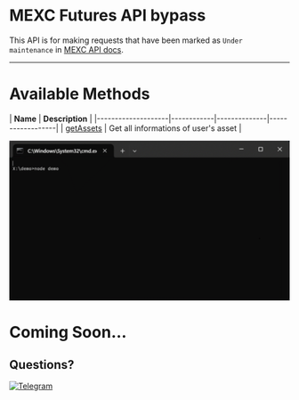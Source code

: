 # MEXC Futures API bypass

This API is for making requests that have been marked as `Under maintenance` in [MEXC API docs](https://mexcdevelop.github.io/apidocs/contract_v1_en/#order-under-maintenance).

---

# Available Methods
| **Name**           | **Description** |
|--------------------|------------|--------------|------------------|
| [getAssets](https://github.com/ApTyp4uK1337/mexc-futures-api-bypass/blob/main/docs/getAssets.md)     |      Get all informations of user's asset |

<img src="https://github.com/ApTyp4uK1337/mexc-futures-api-bypass/blob/main/assets/preview.gif?raw=true" align="center"/>

# Coming Soon...

## Questions?
<a href="https://t.me/aptyp4uk1337"><img src="https://img.shields.io/badge/Telegram-2CA5E0?style=for-the-badge&logo=telegram&logoColor=white" title="Telegram"></a>